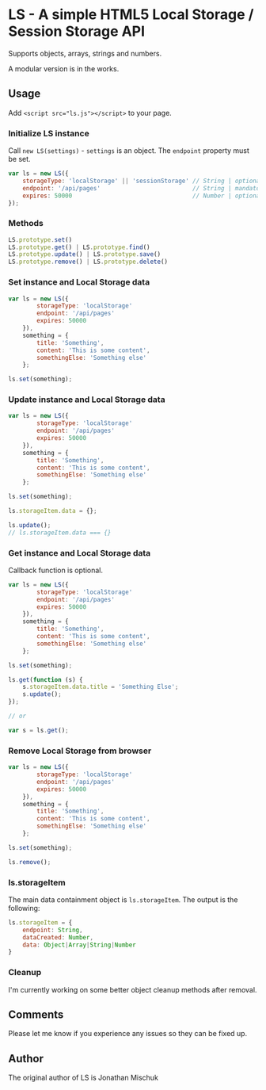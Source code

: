 # LS - A simple HTML5 Local Storage / Session Storage API

Supports objects, arrays, strings and numbers.

A modular version is in the works.
 
## Usage

Add `<script src="ls.js"></script>` to your page.

### Initialize LS instance

Call `new LS(settings)` - `settings` is an object. The `endpoint` property must be set.

```javascript
var ls = new LS({
    storageType: 'localStorage' || 'sessionStorage' // String | optional | default 'localStorage'
    endpoint: '/api/pages'                          // String | mandatory | default undefined
    expires: 50000                                  // Number | optional | milliseconds | default undefined
});
```

### Methods

```javascript
LS.prototype.set()
LS.prototype.get() | LS.prototype.find()
LS.prototype.update() | LS.prototype.save()
LS.prototype.remove() | LS.prototype.delete()
```

### Set instance and Local Storage data

```javascript
var ls = new LS({
        storageType: 'localStorage'
        endpoint: '/api/pages'
        expires: 50000
    }),
    something = {
        title: 'Something',
        content: 'This is some content',
        somethingElse: 'Something else'
    };

ls.set(something);
```

### Update instance and Local Storage data

```javascript
var ls = new LS({
        storageType: 'localStorage'
        endpoint: '/api/pages'
        expires: 50000
    }),
    something = {
        title: 'Something',
        content: 'This is some content',
        somethingElse: 'Something else'
    };

ls.set(something);

ls.storageItem.data = {};

ls.update();
// ls.storageItem.data === {}
```

### Get instance and Local Storage data

Callback function is optional.

```javascript
var ls = new LS({
        storageType: 'localStorage'
        endpoint: '/api/pages'
        expires: 50000
    }),
    something = {
        title: 'Something',
        content: 'This is some content',
        somethingElse: 'Something else'
    };

ls.set(something);

ls.get(function (s) {
    s.storageItem.data.title = 'Something Else';
    s.update();
});

// or

var s = ls.get();
```
    
### Remove Local Storage from browser

```javascript
var ls = new LS({
        storageType: 'localStorage'
        endpoint: '/api/pages'
        expires: 50000
    }),
    something = {
        title: 'Something',
        content: 'This is some content',
        somethingElse: 'Something else'
    };

ls.set(something);

ls.remove();
```

### ls.storageItem

The main data containment object is `ls.storageItem`. The output is the following:

```javascript
ls.storageItem = {
    endpoint: String,
    dataCreated: Number,
    data: Object|Array|String|Number
}
```

### Cleanup

I'm currently working on some better object cleanup methods after removal.

## Comments

Please let me know if you experience any issues so they can be fixed up.

## Author

The original author of LS is Jonathan Mischuk

